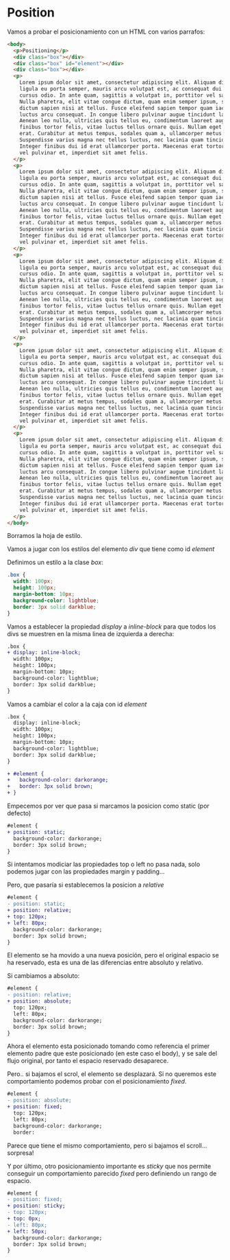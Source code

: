 # Position

Vamos a probar el posicionamiento con un HTML con varios parrafos:

```html
<body>
  <p>Positioning</p>
  <div class="box"></div>
  <div class="box" id="element"></div>
  <div class="box"></div>
  <p>
    Lorem ipsum dolor sit amet, consectetur adipiscing elit. Aliquam dignissim,
    ligula eu porta semper, mauris arcu volutpat est, ac consequat dui lorem
    cursus odio. In ante quam, sagittis a volutpat in, porttitor vel sapien.
    Nulla pharetra, elit vitae congue dictum, quam enim semper ipsum, sit amet
    dictum sapien nisi at tellus. Fusce eleifend sapien tempor quam iaculis, a
    luctus arcu consequat. In congue libero pulvinar augue tincidunt lacinia.
    Aenean leo nulla, ultricies quis tellus eu, condimentum laoreet augue. Etiam
    finibus tortor felis, vitae luctus tellus ornare quis. Nullam eget eros
    erat. Curabitur at metus tempus, sodales quam a, ullamcorper metus.
    Suspendisse varius magna nec tellus luctus, nec lacinia quam tincidunt.
    Integer finibus dui id erat ullamcorper porta. Maecenas erat tortor, mollis
    vel pulvinar et, imperdiet sit amet felis.
  </p>
  <p>
    Lorem ipsum dolor sit amet, consectetur adipiscing elit. Aliquam dignissim,
    ligula eu porta semper, mauris arcu volutpat est, ac consequat dui lorem
    cursus odio. In ante quam, sagittis a volutpat in, porttitor vel sapien.
    Nulla pharetra, elit vitae congue dictum, quam enim semper ipsum, sit amet
    dictum sapien nisi at tellus. Fusce eleifend sapien tempor quam iaculis, a
    luctus arcu consequat. In congue libero pulvinar augue tincidunt lacinia.
    Aenean leo nulla, ultricies quis tellus eu, condimentum laoreet augue. Etiam
    finibus tortor felis, vitae luctus tellus ornare quis. Nullam eget eros
    erat. Curabitur at metus tempus, sodales quam a, ullamcorper metus.
    Suspendisse varius magna nec tellus luctus, nec lacinia quam tincidunt.
    Integer finibus dui id erat ullamcorper porta. Maecenas erat tortor, mollis
    vel pulvinar et, imperdiet sit amet felis.
  </p>
  <p>
    Lorem ipsum dolor sit amet, consectetur adipiscing elit. Aliquam dignissim,
    ligula eu porta semper, mauris arcu volutpat est, ac consequat dui lorem
    cursus odio. In ante quam, sagittis a volutpat in, porttitor vel sapien.
    Nulla pharetra, elit vitae congue dictum, quam enim semper ipsum, sit amet
    dictum sapien nisi at tellus. Fusce eleifend sapien tempor quam iaculis, a
    luctus arcu consequat. In congue libero pulvinar augue tincidunt lacinia.
    Aenean leo nulla, ultricies quis tellus eu, condimentum laoreet augue. Etiam
    finibus tortor felis, vitae luctus tellus ornare quis. Nullam eget eros
    erat. Curabitur at metus tempus, sodales quam a, ullamcorper metus.
    Suspendisse varius magna nec tellus luctus, nec lacinia quam tincidunt.
    Integer finibus dui id erat ullamcorper porta. Maecenas erat tortor, mollis
    vel pulvinar et, imperdiet sit amet felis.
  </p>
  <p>
    Lorem ipsum dolor sit amet, consectetur adipiscing elit. Aliquam dignissim,
    ligula eu porta semper, mauris arcu volutpat est, ac consequat dui lorem
    cursus odio. In ante quam, sagittis a volutpat in, porttitor vel sapien.
    Nulla pharetra, elit vitae congue dictum, quam enim semper ipsum, sit amet
    dictum sapien nisi at tellus. Fusce eleifend sapien tempor quam iaculis, a
    luctus arcu consequat. In congue libero pulvinar augue tincidunt lacinia.
    Aenean leo nulla, ultricies quis tellus eu, condimentum laoreet augue. Etiam
    finibus tortor felis, vitae luctus tellus ornare quis. Nullam eget eros
    erat. Curabitur at metus tempus, sodales quam a, ullamcorper metus.
    Suspendisse varius magna nec tellus luctus, nec lacinia quam tincidunt.
    Integer finibus dui id erat ullamcorper porta. Maecenas erat tortor, mollis
    vel pulvinar et, imperdiet sit amet felis.
  </p>
  <p>
    Lorem ipsum dolor sit amet, consectetur adipiscing elit. Aliquam dignissim,
    ligula eu porta semper, mauris arcu volutpat est, ac consequat dui lorem
    cursus odio. In ante quam, sagittis a volutpat in, porttitor vel sapien.
    Nulla pharetra, elit vitae congue dictum, quam enim semper ipsum, sit amet
    dictum sapien nisi at tellus. Fusce eleifend sapien tempor quam iaculis, a
    luctus arcu consequat. In congue libero pulvinar augue tincidunt lacinia.
    Aenean leo nulla, ultricies quis tellus eu, condimentum laoreet augue. Etiam
    finibus tortor felis, vitae luctus tellus ornare quis. Nullam eget eros
    erat. Curabitur at metus tempus, sodales quam a, ullamcorper metus.
    Suspendisse varius magna nec tellus luctus, nec lacinia quam tincidunt.
    Integer finibus dui id erat ullamcorper porta. Maecenas erat tortor, mollis
    vel pulvinar et, imperdiet sit amet felis.
  </p>
</body>
```

Borramos la hoja de estilo.

Vamos a jugar con los estilos del elemento _div_ que tiene como id _element_

Definimos un estilo a la clase _box_:

```css
.box {
  width: 100px;
  height: 100px;
  margin-bottom: 10px;
  background-color: lightblue;
  border: 3px solid darkblue;
}
```

Vamos a establecer la propiedad _display_ a _inline-block_ para que todos los divs se muestren en la misma linea de izquierda a derecha:

```diff
.box {
+ display: inline-block;
  width: 100px;
  height: 100px;
  margin-bottom: 10px;
  background-color: lightblue;
  border: 3px solid darkblue;
}
```

Vamos a cambiar el color a la caja con id _element_

```diff
.box {
  display: inline-block;
  width: 100px;
  height: 100px;
  margin-bottom: 10px;
  background-color: lightblue;
  border: 3px solid darkblue;
}

+ #element {
+   background-color: darkorange;
+   border: 3px solid brown;
+ }
```

Empecemos por ver que pasa si marcamos la posicion como static (por defecto)

```diff
#element {
+ position: static;
  background-color: darkorange;
  border: 3px solid brown;
}
```

Si intentamos modiciar las propiedades top o left no pasa nada, solo podemos jugar con las propiedades margin y padding...

Pero, que pasaría si establecemos la posicion a _relative_

```diff
#element {
- position: static;
+ position: relative;
+ top: 120px;
+ left: 80px;
  background-color: darkorange;
  border: 3px solid brown;
}
```

El elemento se ha movido a una nueva posición, pero el original espacio se ha reservado, esta es una de las diferencias entre absoluto y relativo.

Si cambiamos a absoluto:

```diff
#element {
- position: relative;
+ position: absolute;
  top: 120px;
  left: 80px;
  background-color: darkorange;
  border: 3px solid brown;
}
```

Ahora el elemento esta posicionado tomando como referencia el primer elemento padre que este posicionado (en este caso el body), y se sale del flujo original, por tanto el espacio reservado desaparece.

Pero.. si bajamos el scrol, el elemento se desplazará. Si no queremos este comportamiento podemos probar con el posicionamiento _fixed_.

```diff
#element {
- position: absolute;
+ position: fixed;
  top: 120px;
  left: 80px;
  background-color: darkorange;
  border:
```

Parece que tiene el mismo comportamiento, pero si bajamos el scroll... sorpresa!

Y por último, otro posicionamiento importante es _sticky_ que nos permite conseguir un comportamiento parecido _fixed_ pero definiendo un rango de espacio.

```diff
#element {
- position: fixed;
+ position: sticky;
- top: 120px;
+ top: 0px;
- left: 80px;
+ left: 50px;
  background-color: darkorange;
  border: 3px solid brown;
}
```

